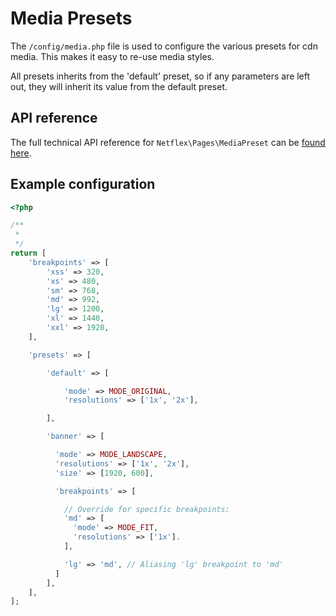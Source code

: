 # Media Presets

The `/config/media.php` file is used to configure the various presets for cdn media. This makes it easy to re-use media styles.

All presets inherits from the 'default' preset, so if any parameters are left out, they will inherit its value from the default preset.

## API reference

The full technical API reference for `Netflex\Pages\MediaPreset` can be [found here](https://netflex-sdk.github.io/docs/api/Netflex/Pages/MediaPreset.html).

## Example configuration

```php
<?php

/**
 *
 */
return [
    'breakpoints' => [
        'xss' => 320,
        'xs' => 480,
        'sm' => 768,
        'md' => 992,
        'lg' => 1200,
        'xl' => 1440,
        'xxl' => 1920,
    ],

    'presets' => [

        'default' => [

            'mode' => MODE_ORIGINAL,
            'resolutions' => ['1x', '2x'],

        ],

        'banner' => [

          'mode' => MODE_LANDSCAPE,
          'resolutions' => ['1x', '2x'],
          'size' => [1920, 600],

          'breakpoints' => [

            // Override for specific breakpoints:
            'md' => [
              'mode' => MODE_FIT,
              'resolutions' => ['1x'].
            ],

            'lg' => 'md', // Aliasing 'lg' breakpoint to 'md'
          ]
        ],
    ],
];
```

